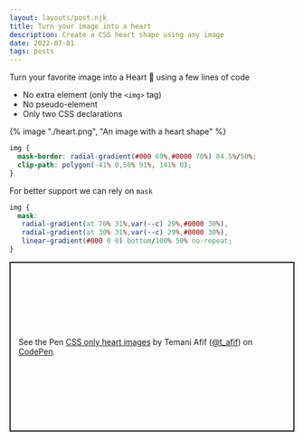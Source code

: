 ```yaml
---
layout: layouts/post.njk
title: Turn your image into a heart
description: Create a CSS heart shape using any image
date: 2022-07-01
tags: posts
---
```


Turn your favorite image into a Heart 💖 using a few lines of code 
* No extra element (only the `<img>` tag)
* No pseudo-element
* Only two CSS declarations


{% image "./heart.png", "An image with a heart shape" %}

```css
img {
  mask-border: radial-gradient(#000 69%,#0000 70%) 84.5%/50%;
  clip-path: polygon(-41% 0,50% 91%, 141% 0);
}
```

For better support we can rely on `mask`

```css
img {
  mask:
   radial-gradient(at 70% 31%,var(--c) 29%,#0000 30%),
   radial-gradient(at 30% 31%,var(--c) 29%,#0000 30%),
   linear-gradient(#000 0 0) bottom/100% 50% no-repeat;
}
```

<p class="codepen" data-height="300" data-default-tab="result" data-slug-hash="PoRwjPM" data-preview="true" data-user="t_afif" style="height: 300px; box-sizing: border-box; display: flex; align-items: center; justify-content: center; border: 2px solid; margin: 1em 0; padding: 1em;">
  <span>See the Pen <a href="https://codepen.io/t_afif/pen/PoRwjPM">
  CSS only heart images</a> by Temani Afif (<a href="https://codepen.io/t_afif">@t_afif</a>)
  on <a href="https://codepen.io">CodePen</a>.</span>
</p>
<script async src="https://cpwebassets.codepen.io/assets/embed/ei.js"></script>
